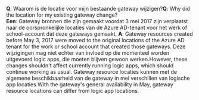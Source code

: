 <span data-ttu-id="9eeb0-101">**Q**: Waarom is de locatie voor mijn bestaande gateway wijzigen?</span><span class="sxs-lookup"><span data-stu-id="9eeb0-101">**Q**: Why did the location for my existing gateway change?</span></span> <br/><span data-ttu-id="9eeb0-102">
**Een**: Gateway bronnen die zijn gemaakt voordat 3 mei 2017 zijn verplaatst naar de oorspronkelijke locaties van de Azure AD-tenant voor het werk of school-account dat deze gateways gemaakt.</span><span class="sxs-lookup"><span data-stu-id="9eeb0-102">
**A**: Gateway resources created before May 3, 2017 were moved to the original locations of the Azure AD tenant for the work or school account that created those gateways.</span></span> <span data-ttu-id="9eeb0-103">Deze wijzigingen mag niet echter van invloed op die momenteel worden uitgevoerd logic apps, die moeten blijven gewoon werken.</span><span class="sxs-lookup"><span data-stu-id="9eeb0-103">However, these changes shouldn't affect currently running logic apps, which should continue working as usual.</span></span> <span data-ttu-id="9eeb0-104">Gateway resource locaties kunnen met de algemene beschikbaarheid van de gateway in mei verschillen van logische app locaties.</span><span class="sxs-lookup"><span data-stu-id="9eeb0-104">With the gateway's general availability in May, gateway resource locations can differ from logic app locations.</span></span>
